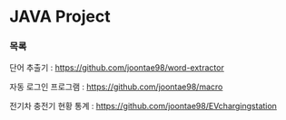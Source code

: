 # JAVA Project

### 목록

단어 추출기 : <https://github.com/joontae98/word-extractor>

자동 로그인 프로그램 : <https://github.com/joontae98/macro>

전기차 충전기 현황 통계 : <https://github.com/joontae98/EVchargingstation>
